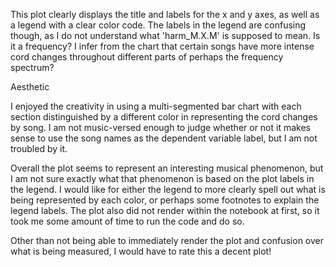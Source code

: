 This plot clearly displays the title and labels for the x and y axes, as well as a legend with a clear color code. The labels in the legend are confusing though, as I do not understand what 'harm_M.X.M' is supposed to mean. Is it a frequency? I infer from the chart that certain songs have more intense cord changes throughout different parts of perhaps the frequency spectrum?

Aesthetic

I enjoyed the creativity in using a multi-segmented bar chart with each section distinguished by a different color in representing the cord changes by song. I am not music-versed enough to judge whether or not it makes sense to use the song names as the dependent variable label, but I am not troubled by it.

Overall the plot seems to represent an interesting musical phenomenon, but I am not sure exactly what that phenomenon is based on the plot labels in the legend. I would like for either the legend to more clearly spell out what is being represented by each color, or perhaps some footnotes to explain the legend labels. The plot also did not render within the notebook at first, so it took me some amount of time to run the code and do so.

Other than not being able to immediately render the plot and confusion over what is being measured, I would have to rate this a decent plot!
